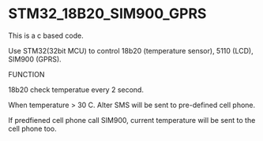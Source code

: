 STM32_18B20_SIM900_GPRS
=======================
This is a c based code.

Use STM32(32bit MCU) to control 18b20 (temperature sensor), 5110 (LCD), SIM900 (GPRS).

FUNCTION

18b20 check temperatue every 2 second.

When temperature > 30 C. Alter SMS will be sent to pre-defined cell phone.

If predfiened cell phone call SIM900, current temperature will be sent to the cell phone too.
